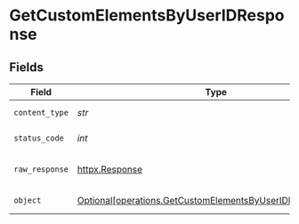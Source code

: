 # GetCustomElementsByUserIDResponse


## Fields

| Field                                                                                                                          | Type                                                                                                                           | Required                                                                                                                       | Description                                                                                                                    |
| ------------------------------------------------------------------------------------------------------------------------------ | ------------------------------------------------------------------------------------------------------------------------------ | ------------------------------------------------------------------------------------------------------------------------------ | ------------------------------------------------------------------------------------------------------------------------------ |
| `content_type`                                                                                                                 | *str*                                                                                                                          | :heavy_check_mark:                                                                                                             | HTTP response content type for this operation                                                                                  |
| `status_code`                                                                                                                  | *int*                                                                                                                          | :heavy_check_mark:                                                                                                             | HTTP response status code for this operation                                                                                   |
| `raw_response`                                                                                                                 | [httpx.Response](https://www.python-httpx.org/api/#response)                                                                   | :heavy_check_mark:                                                                                                             | Raw HTTP response; suitable for custom response parsing                                                                        |
| `object`                                                                                                                       | [Optional[operations.GetCustomElementsByUserIDResponseBody]](../../models/operations/getcustomelementsbyuseridresponsebody.md) | :heavy_minus_sign:                                                                                                             | Responses for GET /elements/user/{userId}.                                                                                     |